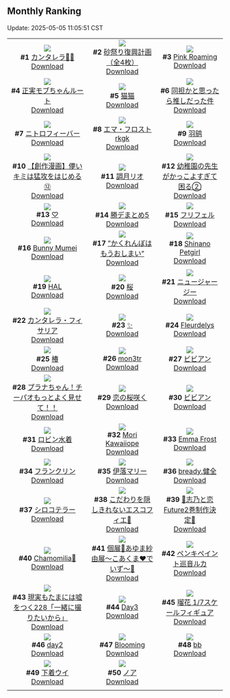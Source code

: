 ## Monthly Ranking
Update: 2025-05-05 11:05:51 CST

|      |      |      |
| :----: | :----: | :----: |
| ![](https://i.pixiv.re/c/240x480/img-master/img/2025/04/08/22/46/49/129028748_p0_master1200.jpg)<br>**#1** [カンタレラ💙💜](https://www.pixiv.net/artworks/129028748)<br>[Download](https://i.pixiv.re/img-original/img/2025/04/08/22/46/49/129028748_p0.jpg) | ![](https://i.pixiv.re/c/240x480/img-master/img/2025/04/06/09/00/06/129008071_p0_master1200.jpg)<br>**#2** [砂祭り復興計画（全4枚）](https://www.pixiv.net/artworks/129008071)<br>[Download](https://i.pixiv.re/img-original/img/2025/04/06/09/00/06/129008071_p0.jpg) | ![](https://i.pixiv.re/c/240x480/img-master/img/2025/04/06/01/57/20/129000401_p0_master1200.jpg)<br>**#3** [Pink Roaming](https://www.pixiv.net/artworks/129000401)<br>[Download](https://i.pixiv.re/img-original/img/2025/04/06/01/57/20/129000401_p0.png) |
| ![](https://i.pixiv.re/c/240x480/img-master/img/2025/04/04/20/56/02/128951915_p0_master1200.jpg)<br>**#4** [正実モブちゃんルート](https://www.pixiv.net/artworks/128951915)<br>[Download](https://i.pixiv.re/img-original/img/2025/04/04/20/56/02/128951915_p0.png) | ![](https://i.pixiv.re/c/240x480/img-master/img/2025/04/06/00/03/22/128997295_p0_master1200.jpg)<br>**#5** [猫猫](https://www.pixiv.net/artworks/128997295)<br>[Download](https://i.pixiv.re/img-original/img/2025/04/06/00/03/22/128997295_p0.jpg) | ![](https://i.pixiv.re/c/240x480/img-master/img/2025/04/04/00/00/07/128924827_p0_master1200.jpg)<br>**#6** [同担かと思ったら推しだった件](https://www.pixiv.net/artworks/128924827)<br>[Download](https://i.pixiv.re/img-original/img/2025/04/04/00/00/07/128924827_p0.png) |
| ![](https://i.pixiv.re/c/240x480/img-master/img/2025/04/04/00/00/13/128924879_p0_master1200.jpg)<br>**#7** [ニトロフィーバー](https://www.pixiv.net/artworks/128924879)<br>[Download](https://i.pixiv.re/img-original/img/2025/04/04/00/00/13/128924879_p0.jpg) | ![](https://i.pixiv.re/c/240x480/img-master/img/2025/04/06/00/00/08/128996770_p0_master1200.jpg)<br>**#8** [エマ・フロストrkgk](https://www.pixiv.net/artworks/128996770)<br>[Download](https://i.pixiv.re/img-original/img/2025/04/06/00/00/08/128996770_p0.jpg) | ![](https://i.pixiv.re/c/240x480/img-master/img/2025/04/06/01/22/35/129000277_p0_master1200.jpg)<br>**#9** [羽鹓](https://www.pixiv.net/artworks/129000277)<br>[Download](https://i.pixiv.re/img-original/img/2025/04/06/01/22/35/129000277_p0.jpg) |
| ![](https://i.pixiv.re/c/240x480/img-master/img/2025/04/06/00/11/36/128997681_p0_master1200.jpg)<br>**#10** [【創作漫画】儚いキミは猛攻をはじめる⑫](https://www.pixiv.net/artworks/128997681)<br>[Download](https://i.pixiv.re/img-original/img/2025/04/06/00/11/36/128997681_p0.jpg) | ![](https://i.pixiv.re/c/240x480/img-master/img/2025/04/07/16/25/38/129056766_p0_master1200.jpg)<br>**#11** [調月リオ](https://www.pixiv.net/artworks/129056766)<br>[Download](https://i.pixiv.re/img-original/img/2025/04/07/16/25/38/129056766_p0.jpg) | ![](https://i.pixiv.re/c/240x480/img-master/img/2025/04/06/20/42/53/129029195_p0_master1200.jpg)<br>**#12** [幼稚園の先生がかっこよすぎて困る②](https://www.pixiv.net/artworks/129029195)<br>[Download](https://i.pixiv.re/img-original/img/2025/04/06/20/42/53/129029195_p0.jpg) |
| ![](https://i.pixiv.re/c/240x480/img-master/img/2025/04/04/01/11/35/128927675_p0_master1200.jpg)<br>**#13** [♡](https://www.pixiv.net/artworks/128927675)<br>[Download](https://i.pixiv.re/img-original/img/2025/04/04/01/11/35/128927675_p0.jpg) | ![](https://i.pixiv.re/c/240x480/img-master/img/2025/04/06/16/36/22/129019810_p0_master1200.jpg)<br>**#14** [勝デまとめ5](https://www.pixiv.net/artworks/129019810)<br>[Download](https://i.pixiv.re/img-original/img/2025/04/06/16/36/22/129019810_p0.jpg) | ![](https://i.pixiv.re/c/240x480/img-master/img/2025/04/07/00/00/04/129038125_p0_master1200.jpg)<br>**#15** [フリフェル](https://www.pixiv.net/artworks/129038125)<br>[Download](https://i.pixiv.re/img-original/img/2025/04/07/00/00/04/129038125_p0.jpg) |
| ![](https://i.pixiv.re/c/240x480/img-master/img/2025/04/06/06/55/08/129006011_p0_master1200.jpg)<br>**#16** [Bunny Mumei](https://www.pixiv.net/artworks/129006011)<br>[Download](https://i.pixiv.re/img-original/img/2025/04/06/06/55/08/129006011_p0.png) | ![](https://i.pixiv.re/c/240x480/img-master/img/2025/04/06/21/59/37/129032495_p0_master1200.jpg)<br>**#17** [”かくれんぼはもうおしまい”](https://www.pixiv.net/artworks/129032495)<br>[Download](https://i.pixiv.re/img-original/img/2025/04/06/21/59/37/129032495_p0.png) | ![](https://i.pixiv.re/c/240x480/img-master/img/2025/04/05/17/08/29/128981394_p0_master1200.jpg)<br>**#18** [Shinano Petgirl](https://www.pixiv.net/artworks/128981394)<br>[Download](https://i.pixiv.re/img-original/img/2025/04/05/17/08/29/128981394_p0.jpg) |
| ![](https://i.pixiv.re/c/240x480/img-master/img/2025/04/07/00/00/01/129038107_p0_master1200.jpg)<br>**#19** [HAL](https://www.pixiv.net/artworks/129038107)<br>[Download](https://i.pixiv.re/img-original/img/2025/04/07/00/00/01/129038107_p0.png) | ![](https://i.pixiv.re/c/240x480/img-master/img/2025/04/06/00/00/17/128996852_p0_master1200.jpg)<br>**#20** [桜](https://www.pixiv.net/artworks/128996852)<br>[Download](https://i.pixiv.re/img-original/img/2025/04/06/00/00/17/128996852_p0.png) | ![](https://i.pixiv.re/c/240x480/img-master/img/2025/04/05/19/20/21/128985820_p0_master1200.jpg)<br>**#21** [ニュージャージー](https://www.pixiv.net/artworks/128985820)<br>[Download](https://i.pixiv.re/img-original/img/2025/04/05/19/20/21/128985820_p0.jpg) |
| ![](https://i.pixiv.re/c/240x480/img-master/img/2025/04/06/19/00/14/129024765_p0_master1200.jpg)<br>**#22** [カンタレラ・フィサリア](https://www.pixiv.net/artworks/129024765)<br>[Download](https://i.pixiv.re/img-original/img/2025/04/06/19/00/14/129024765_p0.jpg) | ![](https://i.pixiv.re/c/240x480/img-master/img/2025/04/06/20/20/32/129028184_p0_master1200.jpg)<br>**#23** [✨](https://www.pixiv.net/artworks/129028184)<br>[Download](https://i.pixiv.re/img-original/img/2025/04/06/20/20/32/129028184_p0.png) | ![](https://i.pixiv.re/c/240x480/img-master/img/2025/04/08/08/12/30/129081830_p0_master1200.jpg)<br>**#24** [Fleurdelys](https://www.pixiv.net/artworks/129081830)<br>[Download](https://i.pixiv.re/img-original/img/2025/04/08/08/12/30/129081830_p0.png) |
| ![](https://i.pixiv.re/c/240x480/img-master/img/2025/04/06/22/39/02/129034406_p0_master1200.jpg)<br>**#25** [椿](https://www.pixiv.net/artworks/129034406)<br>[Download](https://i.pixiv.re/img-original/img/2025/04/06/22/39/02/129034406_p0.png) | ![](https://i.pixiv.re/c/240x480/img-master/img/2025/04/07/14/36/36/129054689_p0_master1200.jpg)<br>**#26** [mon3tr](https://www.pixiv.net/artworks/129054689)<br>[Download](https://i.pixiv.re/img-original/img/2025/04/07/14/36/36/129054689_p0.jpg) | ![](https://i.pixiv.re/c/240x480/img-master/img/2025/04/06/00/06/10/128993890_p0_master1200.jpg)<br>**#27** [ビビアン](https://www.pixiv.net/artworks/128993890)<br>[Download](https://i.pixiv.re/img-original/img/2025/04/06/00/06/10/128993890_p0.png) |
| ![](https://i.pixiv.re/c/240x480/img-master/img/2025/04/05/08/00/07/128969170_p0_master1200.jpg)<br>**#28** [プラナちゃん！チーパオもっとよく見せて！！](https://www.pixiv.net/artworks/128969170)<br>[Download](https://i.pixiv.re/img-original/img/2025/04/05/08/00/07/128969170_p0.jpg) | ![](https://i.pixiv.re/c/240x480/img-master/img/2025/04/06/00/00/07/128996755_p0_master1200.jpg)<br>**#29** [恋の桜咲く](https://www.pixiv.net/artworks/128996755)<br>[Download](https://i.pixiv.re/img-original/img/2025/04/06/00/00/07/128996755_p0.jpg) | ![](https://i.pixiv.re/c/240x480/img-master/img/2025/04/05/00/00/08/128959238_p0_master1200.jpg)<br>**#30** [ビビアン](https://www.pixiv.net/artworks/128959238)<br>[Download](https://i.pixiv.re/img-original/img/2025/04/05/00/00/08/128959238_p0.png) |
| ![](https://i.pixiv.re/c/240x480/img-master/img/2025/04/06/16/30/01/129019655_p0_master1200.jpg)<br>**#31** [ロビン水着](https://www.pixiv.net/artworks/129019655)<br>[Download](https://i.pixiv.re/img-original/img/2025/04/06/16/30/01/129019655_p0.jpg) | ![](https://i.pixiv.re/c/240x480/img-master/img/2025/04/06/06/53/36/129005991_p0_master1200.jpg)<br>**#32** [Mori Kawaiiope](https://www.pixiv.net/artworks/129005991)<br>[Download](https://i.pixiv.re/img-original/img/2025/04/06/06/53/36/129005991_p0.png) | ![](https://i.pixiv.re/c/240x480/img-master/img/2025/04/07/14/25/48/129054461_p0_master1200.jpg)<br>**#33** [Emma Frost](https://www.pixiv.net/artworks/129054461)<br>[Download](https://i.pixiv.re/img-original/img/2025/04/07/14/25/48/129054461_p0.png) |
| ![](https://i.pixiv.re/c/240x480/img-master/img/2025/04/04/22/00/03/128954455_p0_master1200.jpg)<br>**#34** [フランクリン](https://www.pixiv.net/artworks/128954455)<br>[Download](https://i.pixiv.re/img-original/img/2025/04/04/22/00/03/128954455_p0.jpg) | ![](https://i.pixiv.re/c/240x480/img-master/img/2025/04/06/12/04/51/129012404_p0_master1200.jpg)<br>**#35** [伊落マリー](https://www.pixiv.net/artworks/129012404)<br>[Download](https://i.pixiv.re/img-original/img/2025/04/06/12/04/51/129012404_p0.jpg) | ![](https://i.pixiv.re/c/240x480/img-master/img/2025/04/07/21/28/08/129066399_p0_master1200.jpg)<br>**#36** [bready.健全](https://www.pixiv.net/artworks/129066399)<br>[Download](https://i.pixiv.re/img-original/img/2025/04/07/21/28/08/129066399_p0.png) |
| ![](https://i.pixiv.re/c/240x480/img-master/img/2025/04/05/00/00/09/128959250_p0_master1200.jpg)<br>**#37** [シロコテラー](https://www.pixiv.net/artworks/128959250)<br>[Download](https://i.pixiv.re/img-original/img/2025/04/05/00/00/09/128959250_p0.jpg) | ![](https://i.pixiv.re/c/240x480/img-master/img/2025/04/05/18/13/38/128983591_p0_master1200.jpg)<br>**#38** [こだわりを隠しきれないエスコフィエ🍳](https://www.pixiv.net/artworks/128983591)<br>[Download](https://i.pixiv.re/img-original/img/2025/04/05/18/13/38/128983591_p0.png) | ![](https://i.pixiv.re/c/240x480/img-master/img/2025/04/06/00/20/08/128998019_p0_master1200.jpg)<br>**#39** [🩵志乃と恋Future2巻制作決定🩷](https://www.pixiv.net/artworks/128998019)<br>[Download](https://i.pixiv.re/img-original/img/2025/04/06/00/20/08/128998019_p0.jpg) |
| ![](https://i.pixiv.re/c/240x480/img-master/img/2025/04/08/14/32/54/129087901_p0_master1200.jpg)<br>**#40** [Chamomilia🌼](https://www.pixiv.net/artworks/129087901)<br>[Download](https://i.pixiv.re/img-original/img/2025/04/08/14/32/54/129087901_p0.jpg) | ![](https://i.pixiv.re/c/240x480/img-master/img/2025/04/06/19/46/39/129026598_p0_master1200.jpg)<br>**#41** [個展💜あゆま紗由展～こあくま❤︎でいず～💜](https://www.pixiv.net/artworks/129026598)<br>[Download](https://i.pixiv.re/img-original/img/2025/04/06/19/46/39/129026598_p0.jpg) | ![](https://i.pixiv.re/c/240x480/img-master/img/2025/04/06/00/04/43/128997363_p0_master1200.jpg)<br>**#42** [ペンキペイント巡音ルカ](https://www.pixiv.net/artworks/128997363)<br>[Download](https://i.pixiv.re/img-original/img/2025/04/06/00/04/43/128997363_p0.jpg) |
| ![](https://i.pixiv.re/c/240x480/img-master/img/2025/04/06/18/00/17/129022541_p0_master1200.jpg)<br>**#43** [現実もたまには嘘をつく228「一緒に撮りたいから」](https://www.pixiv.net/artworks/129022541)<br>[Download](https://i.pixiv.re/img-original/img/2025/04/06/18/00/17/129022541_p0.jpg) | ![](https://i.pixiv.re/c/240x480/img-master/img/2025/04/06/00/45/19/128999005_p0_master1200.jpg)<br>**#44** [Day3](https://www.pixiv.net/artworks/128999005)<br>[Download](https://i.pixiv.re/img-original/img/2025/04/06/00/45/19/128999005_p0.jpg) | ![](https://i.pixiv.re/c/240x480/img-master/img/2025/04/05/00/30/15/128960802_p0_master1200.jpg)<br>**#45** [瑠花 1/7スケールフィギュア](https://www.pixiv.net/artworks/128960802)<br>[Download](https://i.pixiv.re/img-original/img/2025/04/05/00/30/15/128960802_p0.png) |
| ![](https://i.pixiv.re/c/240x480/img-master/img/2025/04/05/00/36/58/128961062_p0_master1200.jpg)<br>**#46** [day2](https://www.pixiv.net/artworks/128961062)<br>[Download](https://i.pixiv.re/img-original/img/2025/04/05/00/36/58/128961062_p0.jpg) | ![](https://i.pixiv.re/c/240x480/img-master/img/2025/04/06/21/31/40/129031325_p0_master1200.jpg)<br>**#47** [Blooming](https://www.pixiv.net/artworks/129031325)<br>[Download](https://i.pixiv.re/img-original/img/2025/04/06/21/31/40/129031325_p0.jpg) | ![](https://i.pixiv.re/c/240x480/img-master/img/2025/04/04/14/24/52/128940792_p0_master1200.jpg)<br>**#48** [bb](https://www.pixiv.net/artworks/128940792)<br>[Download](https://i.pixiv.re/img-original/img/2025/04/04/14/24/52/128940792_p0.png) |
| ![](https://i.pixiv.re/c/240x480/img-master/img/2025/04/06/11/14/14/129010964_p0_master1200.jpg)<br>**#49** [下着ウイ](https://www.pixiv.net/artworks/129010964)<br>[Download](https://i.pixiv.re/img-original/img/2025/04/06/11/14/14/129010964_p0.jpg) | ![](https://i.pixiv.re/c/240x480/img-master/img/2025/04/04/12/50/17/128939083_p0_master1200.jpg)<br>**#50** [ノア](https://www.pixiv.net/artworks/128939083)<br>[Download](https://i.pixiv.re/img-original/img/2025/04/04/12/50/17/128939083_p0.png) |
|      |
